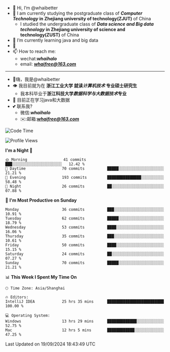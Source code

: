 - 👋 Hi, I’m @whaibetter
- 👀 I am currently studying the postgraduate class of ***Computer Technology* in Zhejiang university of technology(ZJUT)** of China
  -  I studied the undergraduate class of ***Data science and Big data technology* in Zhejiang university of science and technology(ZUST)** of China
- 🌱 I’m currently learning java and big data
- 💞️ 
- 📫 How to reach me: 
  - wechat:***whaihalo***
  - email: ***whaifree@163.com***
 ------------------------
- 👋嗨，我是@whaibetter
- 👁 我目前就为在 **浙江工业大学 就读*计算机技术* 专业硕士研究生**
  - 我本科毕业于**浙江科技大学*数据科学与大数据技术*专业**
- 🌴 目前正在学习java和大数据
- 💕 联系我?
  - 微信:***whaihalo***
  - ✉️:邮箱:***whaifree@163.com***

<!--START_SECTION:waka-->
![Code Time](http://img.shields.io/badge/Code%20Time-464%20hrs%2039%20mins-blue)

![Profile Views](http://img.shields.io/badge/Profile%20Views-0-blue)

**I'm a Night 🦉** 

```text
🌞 Morning                41 commits          ███░░░░░░░░░░░░░░░░░░░░░░   12.42 % 
🌆 Daytime                70 commits          █████░░░░░░░░░░░░░░░░░░░░   21.21 % 
🌃 Evening                193 commits         ███████████████░░░░░░░░░░   58.48 % 
🌙 Night                  26 commits          ██░░░░░░░░░░░░░░░░░░░░░░░   07.88 % 
```
📅 **I'm Most Productive on Sunday** 

```text
Monday                   36 commits          ███░░░░░░░░░░░░░░░░░░░░░░   10.91 % 
Tuesday                  62 commits          █████░░░░░░░░░░░░░░░░░░░░   18.79 % 
Wednesday                53 commits          ████░░░░░░░░░░░░░░░░░░░░░   16.06 % 
Thursday                 35 commits          ███░░░░░░░░░░░░░░░░░░░░░░   10.61 % 
Friday                   50 commits          ████░░░░░░░░░░░░░░░░░░░░░   15.15 % 
Saturday                 24 commits          ██░░░░░░░░░░░░░░░░░░░░░░░   07.27 % 
Sunday                   70 commits          █████░░░░░░░░░░░░░░░░░░░░   21.21 % 
```


📊 **This Week I Spent My Time On** 

```text
🕑︎ Time Zone: Asia/Shanghai

🔥 Editors: 
IntelliJ IDEA            25 hrs 35 mins      █████████████████████████   100.00 % 

💻 Operating System: 
Windows                  13 hrs 29 mins      █████████████░░░░░░░░░░░░   52.75 % 
Mac                      12 hrs 5 mins       ████████████░░░░░░░░░░░░░   47.25 % 
```


 Last Updated on 19/09/2024 18:43:49 UTC
<!--END_SECTION:waka-->

